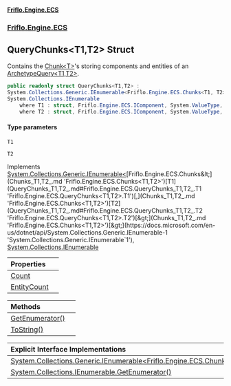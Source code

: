 #### [Friflo.Engine.ECS](index.md 'index')
### [Friflo.Engine.ECS](Friflo.Engine.ECS.md 'Friflo.Engine.ECS')

## QueryChunks<T1,T2> Struct

Contains the [Chunk&lt;T&gt;](Chunk_T_.md 'Friflo.Engine.ECS.Chunk<T>')'s storing components and entities of an [ArchetypeQuery&lt;T1,T2&gt;](ArchetypeQuery_T1,T2_.md 'Friflo.Engine.ECS.ArchetypeQuery<T1,T2>').

```csharp
public readonly struct QueryChunks<T1,T2> :
System.Collections.Generic.IEnumerable<Friflo.Engine.ECS.Chunks<T1, T2>>,
System.Collections.IEnumerable
    where T1 : struct, Friflo.Engine.ECS.IComponent, System.ValueType, System.ValueType
    where T2 : struct, Friflo.Engine.ECS.IComponent, System.ValueType, System.ValueType
```
#### Type parameters

<a name='Friflo.Engine.ECS.QueryChunks_T1,T2_.T1'></a>

`T1`

<a name='Friflo.Engine.ECS.QueryChunks_T1,T2_.T2'></a>

`T2`

Implements [System.Collections.Generic.IEnumerable&lt;](https://docs.microsoft.com/en-us/dotnet/api/System.Collections.Generic.IEnumerable-1 'System.Collections.Generic.IEnumerable`1')[Friflo.Engine.ECS.Chunks&lt;](Chunks_T1,T2_.md 'Friflo.Engine.ECS.Chunks<T1,T2>')[T1](QueryChunks_T1,T2_.md#Friflo.Engine.ECS.QueryChunks_T1,T2_.T1 'Friflo.Engine.ECS.QueryChunks<T1,T2>.T1')[,](Chunks_T1,T2_.md 'Friflo.Engine.ECS.Chunks<T1,T2>')[T2](QueryChunks_T1,T2_.md#Friflo.Engine.ECS.QueryChunks_T1,T2_.T2 'Friflo.Engine.ECS.QueryChunks<T1,T2>.T2')[&gt;](Chunks_T1,T2_.md 'Friflo.Engine.ECS.Chunks<T1,T2>')[&gt;](https://docs.microsoft.com/en-us/dotnet/api/System.Collections.Generic.IEnumerable-1 'System.Collections.Generic.IEnumerable`1'), [System.Collections.IEnumerable](https://docs.microsoft.com/en-us/dotnet/api/System.Collections.IEnumerable 'System.Collections.IEnumerable')

| Properties | |
| :--- | :--- |
| [Count](QueryChunks_T1,T2_.Count.md 'Friflo.Engine.ECS.QueryChunks<T1,T2>.Count') | |
| [EntityCount](QueryChunks_T1,T2_.EntityCount.md 'Friflo.Engine.ECS.QueryChunks<T1,T2>.EntityCount') | |

| Methods | |
| :--- | :--- |
| [GetEnumerator()](QueryChunks_T1,T2_.GetEnumerator().md 'Friflo.Engine.ECS.QueryChunks<T1,T2>.GetEnumerator()') | |
| [ToString()](QueryChunks_T1,T2_.ToString().md 'Friflo.Engine.ECS.QueryChunks<T1,T2>.ToString()') | |

| Explicit Interface Implementations | |
| :--- | :--- |
| [System.Collections.Generic.IEnumerable&lt;Friflo.Engine.ECS.Chunks&lt;T1,T2&gt;&gt;.GetEnumerator()](QueryChunks_T1,T2_.System.Collections.Generic.IEnumerable_Friflo.Engine.ECS.Chunks_T1,T2__.GetEnumerator().md 'Friflo.Engine.ECS.QueryChunks<T1,T2>.System.Collections.Generic.IEnumerable<Friflo.Engine.ECS.Chunks<T1,T2>>.GetEnumerator()') | |
| [System.Collections.IEnumerable.GetEnumerator()](QueryChunks_T1,T2_.System.Collections.IEnumerable.GetEnumerator().md 'Friflo.Engine.ECS.QueryChunks<T1,T2>.System.Collections.IEnumerable.GetEnumerator()') | |
